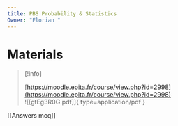 ```yaml
---
title: PBS Probability & Statistics
Owner: "Florian "
---
```

# Materials

> [!info]  
>  
> [https://moodle.epita.fr/course/view.php?id=2998](https://moodle.epita.fr/course/view.php?id=2998)  
![[gtEg3R0G.pdf]]{ type=application/pdf }

[[Answers mcq]]

